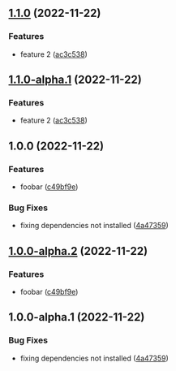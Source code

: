 ## [1.1.0](https://github.com/artursudnik/releases-test-1/compare/v1.0.0...v1.1.0) (2022-11-22)


### Features

* feature 2 ([ac3c538](https://github.com/artursudnik/releases-test-1/commit/ac3c5386cb4d26cb444456992140e0a4854a43c3))

## [1.1.0-alpha.1](https://github.com/artursudnik/releases-test-1/compare/v1.0.0...v1.1.0-alpha.1) (2022-11-22)


### Features

* feature 2 ([ac3c538](https://github.com/artursudnik/releases-test-1/commit/ac3c5386cb4d26cb444456992140e0a4854a43c3))

## 1.0.0 (2022-11-22)


### Features

* foobar ([c49bf9e](https://github.com/artursudnik/releases-test-1/commit/c49bf9ebfe73b4298055def109d074424f64594f))


### Bug Fixes

* fixing dependencies not installed ([4a47359](https://github.com/artursudnik/releases-test-1/commit/4a47359d04823071e0c582317cb5f1ebd1e7633f))

## [1.0.0-alpha.2](https://github.com/artursudnik/releases-test-1/compare/v1.0.0-alpha.1...v1.0.0-alpha.2) (2022-11-22)


### Features

* foobar ([c49bf9e](https://github.com/artursudnik/releases-test-1/commit/c49bf9ebfe73b4298055def109d074424f64594f))

## 1.0.0-alpha.1 (2022-11-22)


### Bug Fixes

* fixing dependencies not installed ([4a47359](https://github.com/artursudnik/releases-test-1/commit/4a47359d04823071e0c582317cb5f1ebd1e7633f))
